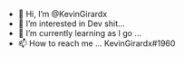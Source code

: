 - 👋 Hi, I’m @KevinGirardx
- 👀 I’m interested in Dev shit...
- 🌱 I’m currently learning as I go ...
- 📫 How to reach me ... KevinGirardx#1960

<!---
KevinGirardx/KevinGirardx is a ✨ special ✨ repository because its `README.md` (this file) appears on your GitHub profile.
You can click the Preview link to take a look at your changes.
--->
